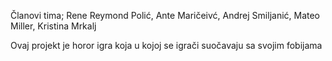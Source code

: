 Članovi tima; Rene Reymond Polić, Ante Maričeivć, Andrej Smiljanić, Mateo Miller, Kristina Mrkalj

Ovaj projekt je horor igra koja u kojoj se igrači suočavaju sa svojim fobijama  

